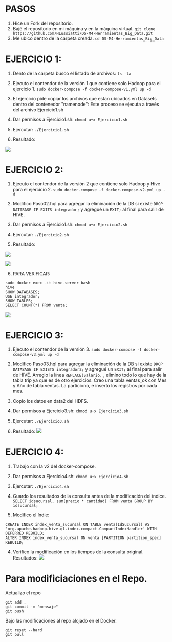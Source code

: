 # PASOS
1. Hice un Fork del repositorio.
2. Bajé el repositorio en mi máquina y en la máquina virtual.
``` git clone https://github.com/HLussiatti/DS-M4-Herramientas_Big_Data.git ```
3. Me ubico dentro de la carpeta creada.
``` cd DS-M4-Herramientas_Big_Data ```


# EJERCICIO 1:
1. Dento de la carpeta busco el listado de archivos:
```ls -la ```

2. Ejecuto el contendor de la versión 1 que contiene solo Hadoop para el ejercicio 1.
``` sudo docker-compose -f docker-compose-v1.yml up -d ```

3. El ejercicio pide copiar los archivos que estan ubicados en Datasets dentro del contenedor "namenode":
Este proceso se ejecuta a través del archivo Ejercicio1.sh

4. Dar permisos a Ejercicio1.sh: 
``` chmod u+x Ejercicio1.sh ```

5. Ejercutar: 
``` ./Ejercicio1.sh ```

6. Resultado:

![](Ejercicio_1_HDFS.png)



# EJERCICIO 2:
1. Ejecuto el contendor de la versión 2 que contiene solo Hadoop y Hive para el ejercicio 2.
``` sudo docker-compose -f docker-compose-v2.yml up -d ```

2. Modifico Paso02.hql para agregar la eliminación de la DB si existe ```DROP DATABASE IF EXITS integrador;``` y agregué un ```EXIT;``` al final para salir de HIVE.

3. Dar permisos a Ejercicio1.sh: 
``` chmod u+x Ejercicio2.sh ```

4. Ejercutar: 
``` ./Ejercicio2.sh ```

5. Resultado:

![](Ejercicio_2_HDFS.png)

![](Ejercicio_2_SQL_1.png)

6. PARA VERIFICAR:
``` 
sudo docker exec -it hive-server bash
hive
SHOW DATABASES;
USE integrador;
SHOW TABLES;
SELECT COUNT(*) FROM venta;
```


![](Ejercicio_2_SQL_2.png)







# EJERCICIO 3:
1. Ejecuto el contendor de la versión 3.
``` sudo docker-compose -f docker-compose-v3.yml up -d ```

2. Modifico Paso03.hql para agregar la eliminación de la DB si existe ```DROP DATABASE IF EXISTS integrador2;``` y agregué un ```EXIT;``` al final para salir de HIVE. Arreglo la línea ```REPLACE(Salario,``` , elimino todo lo que hay de la tabla trip ya que es de otro ejercicios. Creo una tabla ventas_ok con Mes y Año de tabla ventas. La particiono, e inserto los registros por cada mes.

3. Copio los datos en data2 del HDFS.

4. Dar permisos a Ejercicio3.sh: 
``` chmod u+x Ejercicio3.sh ```

3. Ejercutar: 
``` ./Ejercicio3.sh ```

4. Resultado:
![](Ejercicio_3_HDFS.png)




# EJERCICIO 4:
1. Trabajo con la v2 del docker-compose.

2. Dar permisos a Ejercicio4.sh: 
``` chmod u+x Ejercicio4.sh ```

3. Ejercutar: 
``` ./Ejercicio4.sh ```

2. Guardo los resultados de la consulta antes de la modificación del índice.
```SELECT idsucursal, sum(precio * cantidad) FROM venta GROUP BY idsucursal;```

3. Modifico el índie:

```
CREATE INDEX index_venta_sucursal ON TABLE venta(IdSucursal) AS 'org.apache.hadoop.hive.ql.index.compact.CompactIndexHandler' WITH DEFERRED REBUILD;
ALTER INDEX index_venta_sucursal ON venta [PARTITION partition_spec] REBUILD; 
```

4. Verifico la modificación en los tiempos de la consulta original. Resultados:
![](Ejercicio_4_SQL.png)




# Para modificiaciones en el Repo.
Actualizo el repo
```
git add .
git commit -m "mensaje"
git push
```
Bajo las modificaciones al repo alojado en el Docker.
```
git reset --hard
git pull
```







    